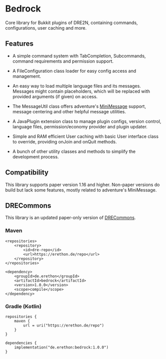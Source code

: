 # Bedrock

Core library for Bukkit plugins of DRE2N, containing commands, configurations, user caching and more.

## Features

- A simple command system with TabCompletion, Subcommands, command requirements and permission support.

- A FileConfiguration class loader for easy config access and management.

- An easy way to load multiple language files and its messages. Messages might contain placeholders,
  which will be replaced with provided arguments (if given) on access.

- The MessageUtil class offers adventure's [MiniMessage](https://github.com/KyoriPowered/adventure) support,
  message centering and other helpful message utilities.

- A JavaPlugin extension class to manage plugin configs, version control, language files, permission/economy
  provider and plugin updater.

- Simple and RAM efficient User caching with basic User interface class to override, providing onJoin and
  onQuit methods.

- A bunch of other utility classes and methods to simplify the development process.

## Compatibility

This library supports paper version 1.16 and higher. Non-paper versions do build but lack some features,
mostly related to adventure's MiniMessage.

## DRECommons

This library is an updated paper-only version of [DRECommons](https://github.com/DRE2N/DRECommons).

### Maven

```
<repositories>
    <repository>
        <id>dre-repo</id>
        <url>https://erethon.de/repo</url>
    </repository>
</repositories>

<dependency>
    <groupId>de.erethon</groupId>
    <artifactId>bedrock</artifactId>
    <version>1.0.0</version>
    <scope>compile</scope>
</dependency>
```

### Gradle (Kotlin)

```
repositories {
    maven {
        url = uri("https://erethon.de/repo")
    }
}

dependencies {
    implementation("de.erethon:bedrock:1.0.0")
}
```